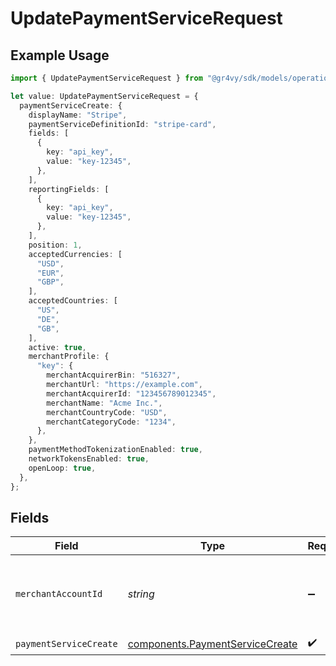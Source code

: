 # UpdatePaymentServiceRequest

## Example Usage

```typescript
import { UpdatePaymentServiceRequest } from "@gr4vy/sdk/models/operations";

let value: UpdatePaymentServiceRequest = {
  paymentServiceCreate: {
    displayName: "Stripe",
    paymentServiceDefinitionId: "stripe-card",
    fields: [
      {
        key: "api_key",
        value: "key-12345",
      },
    ],
    reportingFields: [
      {
        key: "api_key",
        value: "key-12345",
      },
    ],
    position: 1,
    acceptedCurrencies: [
      "USD",
      "EUR",
      "GBP",
    ],
    acceptedCountries: [
      "US",
      "DE",
      "GB",
    ],
    active: true,
    merchantProfile: {
      "key": {
        merchantAcquirerBin: "516327",
        merchantUrl: "https://example.com",
        merchantAcquirerId: "123456789012345",
        merchantName: "Acme Inc.",
        merchantCountryCode: "USD",
        merchantCategoryCode: "1234",
      },
    },
    paymentMethodTokenizationEnabled: true,
    networkTokensEnabled: true,
    openLoop: true,
  },
};
```

## Fields

| Field                                                                              | Type                                                                               | Required                                                                           | Description                                                                        |
| ---------------------------------------------------------------------------------- | ---------------------------------------------------------------------------------- | ---------------------------------------------------------------------------------- | ---------------------------------------------------------------------------------- |
| `merchantAccountId`                                                                | *string*                                                                           | :heavy_minus_sign:                                                                 | The ID of the merchant account to use for this request.                            |
| `paymentServiceCreate`                                                             | [components.PaymentServiceCreate](../../models/components/paymentservicecreate.md) | :heavy_check_mark:                                                                 | N/A                                                                                |